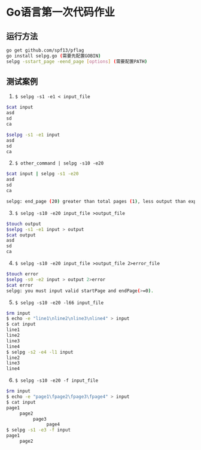 # Go语言第一次代码作业

## 运行方法

```bash
go get github.com/spf13/pflag
go install selpg.go (需要先配置GOBIN)
selpg -sstart_page -eend_page [options] (需要配置PATH)
```
## 测试案例


1. `$ selpg -s1 -e1 < input_file`
```bash
$cat input
asd
sd
ca

$selpg -s1 -e1 input 
asd
sd
ca

```

2. `$ other_command | selpg -s10 -e20`
```bash
$cat input | selpg -s1 -e20
asd
sd
ca

selpg: end_page (20) greater than total pages (1), less output than expected
```

3. `$ selpg -s10 -e20 input_file >output_file`
```bash
$touch output
$selpg -s1 -e1 input > output 
$cat output 
asd
sd
ca
```

4. `$ selpg -s10 -e20 input_file >output_file 2>error_file`
```bash
$touch error
$selpg -s0 -e2 input > output 2>error 
$cat error
selpg: you must input valid startPage and endPage(>=0).
```

5. `$ selpg -s10 -e20 -l66 input_file`
```bash
$rm input 
$ echo -e "line1\nline2\nline3\nline4" > input
$ cat input
line1
line2
line3
line4
$ selpg -s2 -e4 -l1 input 
line2
line3
line4
```

6. `$ selpg -s10 -e20 -f input_file`
```bash
$rm input 
$ echo -e "page1\fpage2\fpage3\fpage4" > input
$ cat input
page1
     page2
          page3
               page4
$ selpg -s1 -e3 -f input 
page1
     page2
          
```
